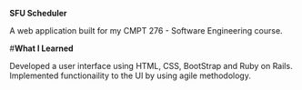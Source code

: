 **SFU Scheduler**

A web application built for my CMPT 276 - Software Engineering course.

#**What I Learned**

Developed a user interface using HTML, CSS, BootStrap and Ruby on Rails. Implemented functionaility to the UI by using agile methodology. 
